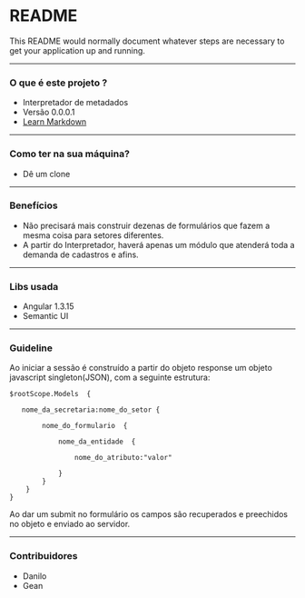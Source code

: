 # README #

This README would normally document whatever steps are necessary to get your application up and running.
___
### O que é este projeto ? 

* Interpretador de metadados
* Versão 0.0.0.1
* [Learn Markdown](https://bitbucket.org/tutorials/markdowndemo)

___
### Como ter na sua máquina? 

* Dê um clone

___
### Benefícios

* Não precisará mais construir dezenas de formulários que fazem a mesma coisa para setores diferentes.
* A partir do Interpretador, haverá apenas um módulo que atenderá toda a demanda de cadastros e afins.

___
### Libs usada
* Angular 1.3.15
* Semantic UI

___
### Guideline

Ao iniciar a sessão é construído a partir do objeto response um objeto javascript singleton(JSON), com a seguinte estrutura:

    $rootScope.Models  { 

       nome_da_secretaria:nome_do_setor {

            nome_do_formulario  { 

                nome_da_entidade  { 

                    nome_do_atributo:"valor" 

                }      
            }    
        }
    }   


Ao dar um submit no formulário os campos são recuperados e preechidos no objeto e enviado ao servidor.

___
### Contribuidores 

* Danilo
* Gean